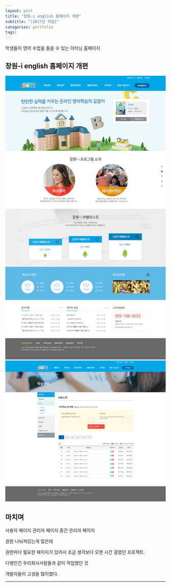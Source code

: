 ```yaml
---
layout: post
title: "창원-i english 홈페이지 개편"
subtitle: "[2017년 작업]"
categories: portfolio
tags: 
---
```


학생들이 영어 수업을 들을 수 있는 이러닝 홈페이지

## 창원-i english 홈페이지 개편


[![창원잉글리시메인](/assets/img/cw-i_main.jpg)](#)
[![창원잉글리시서브](/assets/img/cw-i_sub.jpg)](#)


## 마치며

사용자 페이지 
관리자 페이지
중간 관리자 페이지

권한 나눠져있는게 많은데

권한마다 필요한 페이지가 있어서 조금 생각보다 오랜 시간 걸렸던 프로젝트.

다행인건 우리회사사람들과 같이 작업했던 것

개발자들이 고생을 많이했다.

---

